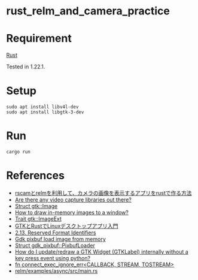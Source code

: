 # rust_relm_and_camera_practice

# Requirement
[Rust](https://www.rust-lang.org)

Tested in 1.22.1.

# Setup
```
sudo apt install libv4l-dev
sudo apt install libgtk-3-dev
```

# Run
```
cargo run
```

# References
- [rscamとrelmを利用して、カメラの画像を表示するアプリをrustで作る方法](http://asukiaaa.blogspot.com/2018/01/rscamrelmrust.html)
- [Are there any video capture libraries out there?](https://users.rust-lang.org/t/are-there-any-video-capture-libraries-out-there/11241)
- [Struct gtk::Image](http://gtk-rs.org/docs/gtk/struct.Image.html)
- [How to draw in-memory images to a window?](https://github.com/gtk-rs/gtk/issues/28)
- [Trait gtk::ImageExt](http://gtk-rs.org/docs/gtk/trait.ImageExt.html)
- [GTKとRustでLinuxデスクトップアプリ入門](https://qiita.com/koji_mats/items/62e85a87cc580e225796)
- [2.13. Reserved Format Identifiers](https://linuxtv.org/downloads/v4l-dvb-apis/uapi/v4l/pixfmt-reserved.html?highlight=mjpg)
- [Gdk pixbuf load image from memory](https://stackoverflow.com/questions/14121166/gdk-pixbuf-load-image-from-memory)
- [Struct gdk_pixbuf::PixbufLoader](http://gtk-rs.org/docs/gdk_pixbuf/struct.PixbufLoader.html#method.loader_write)
- [How do I update/redraw a GTK Widget (GTKLabel) internally without a key press event using python?
](https://stackoverflow.com/questions/8381631/how-do-i-update-redraw-a-gtk-widget-gtklabel-internally-without-a-key-press-ev)
- [fn connect_exec_ignore_err<CALLBACK, STREAM, TOSTREAM>](https://docs.rs/relm/0.11.0/relm/struct.Relm.html#method.connect_exec_ignore_err)
- [relm/examples/async/src/main.rs](https://github.com/antoyo/relm/blob/74bb6e35641a14edeca286506f17fea1ce9ebadb/examples/async/src/main.rs)
